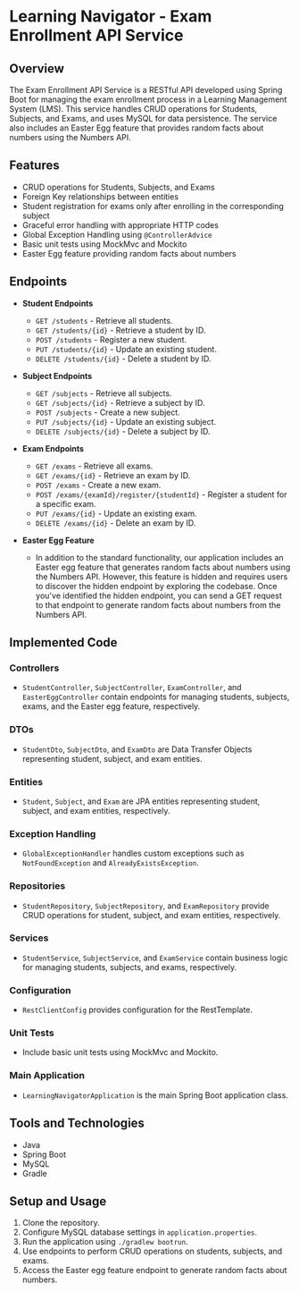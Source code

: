 # Learning Navigator - Exam Enrollment API Service

## Overview

The Exam Enrollment API Service is a RESTful API developed using Spring Boot for managing the exam enrollment process in a Learning Management System (LMS). This service handles CRUD operations for Students, Subjects, and Exams, and uses MySQL for data persistence. The service also includes an Easter Egg feature that provides random facts about numbers using the Numbers API.

## Features

- CRUD operations for Students, Subjects, and Exams
- Foreign Key relationships between entities
- Student registration for exams only after enrolling in the corresponding subject
- Graceful error handling with appropriate HTTP codes
- Global Exception Handling using `@ControllerAdvice`
- Basic unit tests using MockMvc and Mockito
- Easter Egg feature providing random facts about numbers

## Endpoints

- **Student Endpoints**
  - `GET /students` - Retrieve all students.
  - `GET /students/{id}` - Retrieve a student by ID.
  - `POST /students` - Register a new student.
  - `PUT /students/{id}` - Update an existing student.
  - `DELETE /students/{id}` - Delete a student by ID.
  
- **Subject Endpoints**
  - `GET /subjects` - Retrieve all subjects.
  - `GET /subjects/{id}` - Retrieve a subject by ID.
  - `POST /subjects` - Create a new subject.
  - `PUT /subjects/{id}` - Update an existing subject.
  - `DELETE /subjects/{id}` - Delete a subject by ID.
  
- **Exam Endpoints**
  - `GET /exams` - Retrieve all exams.
  - `GET /exams/{id}` - Retrieve an exam by ID.
  - `POST /exams` - Create a new exam.
  - `POST /exams/{examId}/register/{studentId}` - Register a student for a specific exam.
  - `PUT /exams/{id}` - Update an existing exam.
  - `DELETE /exams/{id}` - Delete an exam by ID.
  
- **Easter Egg Feature**
  <!-- - `GET /hidden-feature/{number}` - Generate a fact about the number passed as the path parameter. -->
  - In addition to the standard functionality, our application includes an Easter egg feature that generates random facts about numbers using the Numbers API. However, this feature is hidden and requires users to discover the hidden endpoint by exploring the codebase. Once you've identified the hidden endpoint, you can send a GET request to that endpoint to generate random facts about numbers from the Numbers API.


## Implemented Code

### Controllers

- `StudentController`, `SubjectController`, `ExamController`, and `EasterEggController` contain endpoints for managing students, subjects, exams, and the Easter egg feature, respectively.

### DTOs

- `StudentDto`, `SubjectDto`, and `ExamDto` are Data Transfer Objects representing student, subject, and exam entities.

### Entities

- `Student`, `Subject`, and `Exam` are JPA entities representing student, subject, and exam entities, respectively.

### Exception Handling

- `GlobalExceptionHandler` handles custom exceptions such as `NotFoundException` and `AlreadyExistsException`.

### Repositories

- `StudentRepository`, `SubjectRepository`, and `ExamRepository` provide CRUD operations for student, subject, and exam entities, respectively.

### Services

- `StudentService`, `SubjectService`, and `ExamService` contain business logic for managing students, subjects, and exams, respectively.

### Configuration

- `RestClientConfig` provides configuration for the RestTemplate.

### Unit Tests

- Include basic unit tests using MockMvc and Mockito.

### Main Application

- `LearningNavigatorApplication` is the main Spring Boot application class.

## Tools and Technologies

- Java
- Spring Boot
- MySQL
- Gradle

## Setup and Usage

1. Clone the repository.
2. Configure MySQL database settings in `application.properties`.
3. Run the application using `./gradlew bootrun`.
4. Use endpoints to perform CRUD operations on students, subjects, and exams.
5. Access the Easter egg feature endpoint to generate random facts about numbers.
